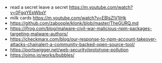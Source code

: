 - read a secret leave a secret https://m.youtube.com/watch?v=0FgqYEpWbsY
- milk cards https://m.youtube.com/watch?v=EBIsZlV1jHk
- https://github.com/zaboople/klonk/blob/master/TheGURQ.md
- https://jfrog.com/blog/malware-civil-war-malicious-npm-packages-targeting-malware-authors/
- https://checkmarx.com/blog/our-response-to-npm-account-takeover-attacks-chainalert-a-community-backed-open-source-tool/
- https://portswigger.net/web-security/prototype-pollution
- https://oimo.io/works/bubbles/